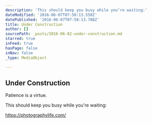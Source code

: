 ```yaml
---
description: 'This should keep you busy while you’re waiting:'
dateModified: '2016-06-07T07:58:13.558Z'
datePublished: '2016-06-07T07:58:13.788Z'
title: Under Construction
author: []
sourcePath: _posts/2016-06-02-under-construction.md
starred: true
inFeed: true
hasPage: false
inNav: false
_type: MediaObject

---
```

<article style=""><h1>Under Construction</h1><p>Patience is a virtue.</p></article>

This should keep you busy while you're waiting:

https://photographylife.com/